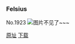 ### Felsius
No.1923
![图片不见了~~~](https://imgs.xkcd.com/comics/felsius.png)

[原址](https://xkcd.com//1923) [下载](https://imgs.xkcd.com/comics/felsius.png)

